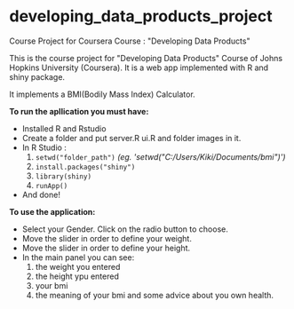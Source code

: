 # developing_data_products_project
Course Project for Coursera Course : "Developing Data Products" 

This is the course project for "Developing Data Products" Course of Johns Hopkins University (Coursera).
It is a web app implemented with R and shiny package.

It implements a BMI(Bodily Mass Index) Calculator.

**To run the apllication you must have:**
* Installed R and Rstudio
* Create a folder and put server.R ui.R and folder images in it.
* In R Studio : 
   1. `setwd("folder_path")` *(eg. 'setwd("C:/Users/Kiki/Documents/bmi")')*
   2. `install.packages("shiny")`
   3. `library(shiny)`
   4. `runApp()`
* And done!

**To use the application:**
* Select your Gender. Click on the radio button to choose.
* Move the slider in order to define your weight.
* Move the slider in order to define your height.
* In the main panel you can see:
    1. the weight you entered
    2. the height ypu entered
    3. your bmi
    4. the meaning of your bmi and some advice about you own health.
